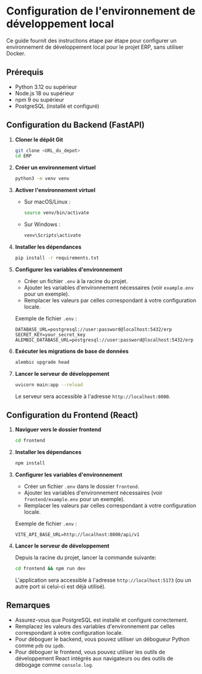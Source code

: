 # Configuration de l'environnement de développement local

Ce guide fournit des instructions étape par étape pour configurer un environnement de développement local pour le projet ERP, sans utiliser Docker.

## Prérequis

-   Python 3.12 ou supérieur
-   Node.js 18 ou supérieur
-   npm 9 ou supérieur
-   PostgreSQL (installé et configuré)

## Configuration du Backend (FastAPI)

1. **Cloner le dépôt Git**

    ```bash
    git clone <URL_du_depot>
    cd ERP
    ```

2. **Créer un environnement virtuel**

    ```bash
    python3 -m venv venv
    ```

3. **Activer l'environnement virtuel**

    -   Sur macOS/Linux :

        ```bash
        source venv/bin/activate
        ``` 

    -   Sur Windows :

        ```bash
        venv\Scripts\activate
        ```

4. **Installer les dépendances**

    ```bash
    pip install -r requirements.txt
    ```

5. **Configurer les variables d'environnement**

    -   Créer un fichier `.env` à la racine du projet.
    -   Ajouter les variables d'environnement nécessaires (voir `example.env` pour un exemple).
    -   Remplacer les valeurs par celles correspondant à votre configuration locale.

    Exemple de fichier `.env` :

    ```
    DATABASE_URL=postgresql://user:password@localhost:5432/erp
    SECRET_KEY=your_secret_key
    ALEMBIC_DATABASE_URL=postgresql://user:password@localhost:5432/erp
    ```

6. **Exécuter les migrations de base de données**

    ```bash
    alembic upgrade head
    ```

7. **Lancer le serveur de développement**

    ```bash
    uvicorn main:app --reload
    ```

    Le serveur sera accessible à l'adresse `http://localhost:8000`.

## Configuration du Frontend (React)

1. **Naviguer vers le dossier frontend**

    ```bash
    cd frontend
    ```

2. **Installer les dépendances**

    ```bash
    npm install
    ```

3. **Configurer les variables d'environnement**

    -   Créer un fichier `.env` dans le dossier `frontend`.
    -   Ajouter les variables d'environnement nécessaires (voir `frontend/example.env` pour un exemple).
    -   Remplacer les valeurs par celles correspondant à votre configuration locale.

    Exemple de fichier `.env` :

    ```
    VITE_API_BASE_URL=http://localhost:8000/api/v1
    ```

4. **Lancer le serveur de développement**

    Depuis la racine du projet, lancer la commande suivante:

    ```bash
    cd frontend && npm run dev
    ```

    L'application sera accessible à l'adresse `http://localhost:5173` (ou un autre port si celui-ci est déjà utilisé).

## Remarques

-   Assurez-vous que PostgreSQL est installé et configuré correctement.
-   Remplacez les valeurs des variables d'environnement par celles correspondant à votre configuration locale.
-   Pour déboguer le backend, vous pouvez utiliser un débogueur Python comme `pdb` ou `ipdb`.
-   Pour déboguer le frontend, vous pouvez utiliser les outils de développement React intégrés aux navigateurs ou des outils de débogage comme `console.log`.
